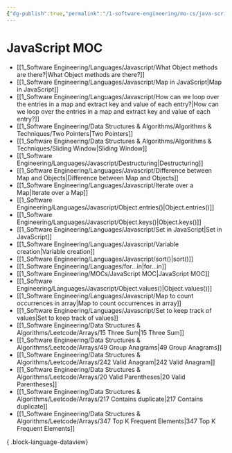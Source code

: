 ```yaml
---
{"dg-publish":true,"permalink":"/1-software-engineering/mo-cs/java-script-moc/","tags":["code/javascript","type/permanent"],"created":"2023-07-24T16:19:13.361-05:00","updated":"2023-09-05T14:34:04.520-05:00"}
---
```


# JavaScript MOC
- [[1_Software Engineering/Languages/Javascript/What Object methods are there?\|What Object methods are there?]]
- [[1_Software Engineering/Languages/Javascript/Map in JavaScript\|Map in JavaScript]]
- [[1_Software Engineering/Languages/Javascript/How can we loop over the entries in a map and extract key and value of each entry?\|How can we loop over the entries in a map and extract key and value of each entry?]]
- [[1_Software Engineering/Data Structures & Algorithms/Algorithms & Techniques/Two Pointers\|Two Pointers]]
- [[1_Software Engineering/Data Structures & Algorithms/Algorithms & Techniques/Sliding Window\|Sliding Window]]
- [[1_Software Engineering/Languages/Javascript/Destructuring\|Destructuring]]
- [[1_Software Engineering/Languages/Javascript/Difference between Map and Objects\|Difference between Map and Objects]]
- [[1_Software Engineering/Languages/Javascript/Iterate over a Map\|Iterate over a Map]]
- [[1_Software Engineering/Languages/Javascript/Object.entries()\|Object.entries()]]
- [[1_Software Engineering/Languages/Javascript/Object.keys()\|Object.keys()]]
- [[1_Software Engineering/Languages/Javascript/Set in JavaScript\|Set in JavaScript]]
- [[1_Software Engineering/Languages/Javascript/Variable creation\|Variable creation]]
- [[1_Software Engineering/Languages/Javascript/sort()\|sort()]]
- [[1_Software Engineering/Languages/for...in\|for...in]]
- [[1_Software Engineering/MOCs/JavaScript MOC\|JavaScript MOC]]
- [[1_Software Engineering/Languages/Javascript/Object.values()\|Object.values()]]
- [[1_Software Engineering/Languages/Javascript/Map to count occurrences in array\|Map to count occurrences in array]]
- [[1_Software Engineering/Languages/Javascript/Set to keep track of values\|Set to keep track of values]]
- [[1_Software Engineering/Data Structures & Algorithms/Leetcode/Arrays/15 Three Sum\|15 Three Sum]]
- [[1_Software Engineering/Data Structures & Algorithms/Leetcode/Arrays/49 Group Anagrams\|49 Group Anagrams]]
- [[1_Software Engineering/Data Structures & Algorithms/Leetcode/Arrays/242 Valid Anagram\|242 Valid Anagram]]
- [[1_Software Engineering/Data Structures & Algorithms/Leetcode/Arrays/20 Valid Parentheses\|20 Valid Parentheses]]
- [[1_Software Engineering/Data Structures & Algorithms/Leetcode/Arrays/217 Contains duplicate\|217 Contains duplicate]]
- [[1_Software Engineering/Data Structures & Algorithms/Leetcode/Arrays/347 Top K Frequent Elements\|347 Top K Frequent Elements]]

{ .block-language-dataview}
